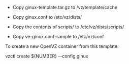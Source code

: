 * Copy ginux-template.tar.gz to /vz/template/cache

* Copy ginux.conf to /etc/vz/dists/

* Copy the contents of scripts/ to /etc/vz/dists/scripts/

* Copy ve-ginux.conf-sample to /etc/vz/conf

To create a new OpenVZ container from this template:

vzctl create ${NUMBER} --config ginux